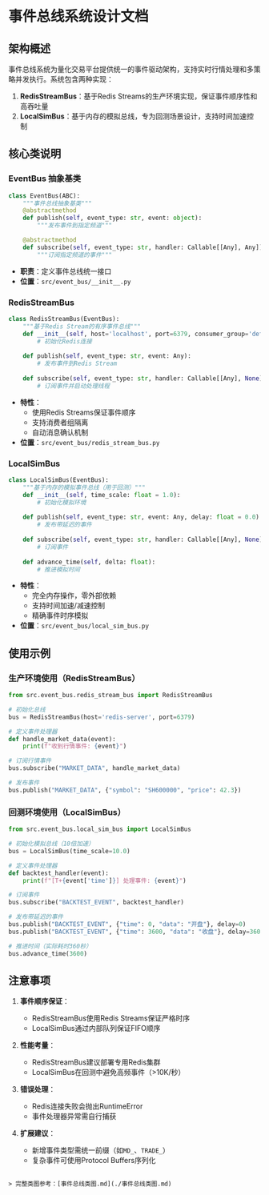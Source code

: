 # 事件总线系统设计文档

## 架构概述
事件总线系统为量化交易平台提供统一的事件驱动架构，支持实时行情处理和多策略并发执行。系统包含两种实现：
1. **RedisStreamBus**：基于Redis Streams的生产环境实现，保证事件顺序性和高吞吐量
2. **LocalSimBus**：基于内存的模拟总线，专为回测场景设计，支持时间加速控制

## 核心类说明

### EventBus 抽象基类
```python
class EventBus(ABC):
    """事件总线抽象基类"""
    @abstractmethod
    def publish(self, event_type: str, event: object):
        """发布事件到指定频道"""

    @abstractmethod
    def subscribe(self, event_type: str, handler: Callable[[Any], Any]):
        """订阅指定频道的事件"""
```
- **职责**：定义事件总线统一接口
- **位置**：`src/event_bus/__init__.py`

### RedisStreamBus
```python
class RedisStreamBus(EventBus):
    """基于Redis Stream的有序事件总线"""
    def __init__(self, host='localhost', port=6379, consumer_group='default'):
        # 初始化Redis连接
    
    def publish(self, event_type: str, event: Any):
        # 发布事件到Redis Stream
    
    def subscribe(self, event_type: str, handler: Callable[[Any], None]):
        # 订阅事件并启动处理线程
```
- **特性**：
  - 使用Redis Streams保证事件顺序
  - 支持消费者组隔离
  - 自动消息确认机制
- **位置**：`src/event_bus/redis_stream_bus.py`

### LocalSimBus
```python
class LocalSimBus(EventBus):
    """基于内存的模拟事件总线（用于回测）"""
    def __init__(self, time_scale: float = 1.0):
        # 初始化模拟环境
    
    def publish(self, event_type: str, event: Any, delay: float = 0.0):
        # 发布带延迟的事件
    
    def subscribe(self, event_type: str, handler: Callable[[Any], None]):
        # 订阅事件
    
    def advance_time(self, delta: float):
        # 推进模拟时间
```
- **特性**：
  - 完全内存操作，零外部依赖
  - 支持时间加速/减速控制
  - 精确事件时序模拟
- **位置**：`src/event_bus/local_sim_bus.py`

## 使用示例

### 生产环境使用（RedisStreamBus）
```python
from src.event_bus.redis_stream_bus import RedisStreamBus

# 初始化总线
bus = RedisStreamBus(host='redis-server', port=6379)

# 定义事件处理器
def handle_market_data(event):
    print(f"收到行情事件: {event}")

# 订阅行情事件
bus.subscribe("MARKET_DATA", handle_market_data)

# 发布事件
bus.publish("MARKET_DATA", {"symbol": "SH600000", "price": 42.3})
```

### 回测环境使用（LocalSimBus）
```python
from src.event_bus.local_sim_bus import LocalSimBus

# 初始化模拟总线（10倍加速）
bus = LocalSimBus(time_scale=10.0)

# 定义事件处理器
def backtest_handler(event):
    print(f"[T+{event['time']}] 处理事件: {event}")

# 订阅事件
bus.subscribe("BACKTEST_EVENT", backtest_handler)

# 发布带延迟的事件
bus.publish("BACKTEST_EVENT", {"time": 0, "data": "开盘"}, delay=0)
bus.publish("BACKTEST_EVENT", {"time": 3600, "data": "收盘"}, delay=3600)

# 推进时间（实际耗时360秒）
bus.advance_time(3600)
```

## 注意事项
1. **事件顺序保证**：
   - RedisStreamBus使用Redis Streams保证严格时序
   - LocalSimBus通过内部队列保证FIFO顺序

2. **性能考量**：
   - RedisStreamBus建议部署专用Redis集群
   - LocalSimBus在回测中避免高频事件（>10K/秒）

3. **错误处理**：
   - Redis连接失败会抛出RuntimeError
   - 事件处理器异常需自行捕获

4. **扩展建议**：
   - 新增事件类型需统一前缀（如`MD_`、`TRADE_`）
   - 复杂事件可使用Protocol Buffers序列化
```

> 完整类图参考：[事件总线类图.md](./事件总线类图.md)
